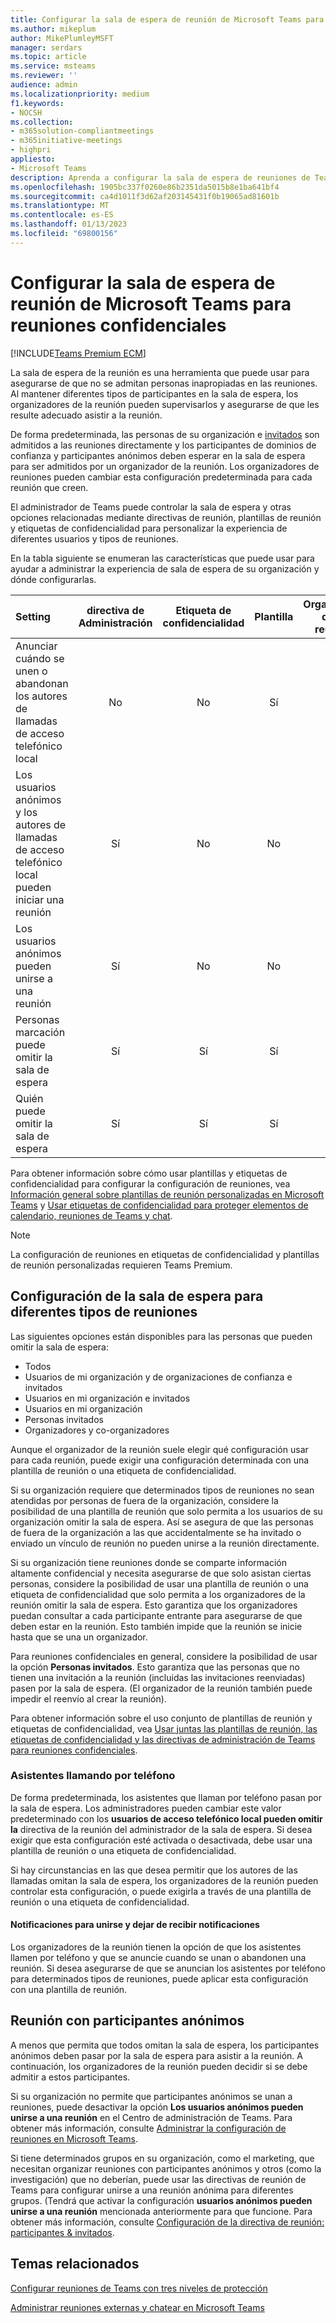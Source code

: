 ```yaml
---
title: Configurar la sala de espera de reunión de Microsoft Teams para reuniones confidenciales
ms.author: mikeplum
author: MikePlumleyMSFT
manager: serdars
ms.topic: article
ms.service: msteams
ms.reviewer: ''
audience: admin
ms.localizationpriority: medium
f1.keywords:
- NOCSH
ms.collection:
- m365solution-compliantmeetings
- m365initiative-meetings
- highpri
appliesto:
- Microsoft Teams
description: Aprenda a configurar la sala de espera de reuniones de Teams para mejorar la seguridad de las reuniones confidenciales mediante directivas de administración, etiquetas de confidencialidad y plantillas de reunión.
ms.openlocfilehash: 1905bc337f0260e86b2351da5015b8e1ba641bf4
ms.sourcegitcommit: ca4d1011f3d62af203145431f0b19065ad81601b
ms.translationtype: MT
ms.contentlocale: es-ES
ms.lasthandoff: 01/13/2023
ms.locfileid: "69800156"
---
```

# <a name="configure-the-microsoft-teams-meeting-lobby-for-sensitive-meetings"></a>Configurar la sala de espera de reunión de Microsoft Teams para reuniones confidenciales

[!INCLUDE[Teams Premium ECM](includes/teams-premium-ecm.md)]

La sala de espera de la reunión es una herramienta que puede usar para asegurarse de que no se admitan personas inapropiadas en las reuniones. Al mantener diferentes tipos de participantes en la sala de espera, los organizadores de la reunión pueden supervisarlos y asegurarse de que les resulte adecuado asistir a la reunión.

De forma predeterminada, las personas de su organización e [invitados](guest-access.md) son admitidos a las reuniones directamente y los participantes de dominios de confianza y participantes anónimos deben esperar en la sala de espera para ser admitidos por un organizador de la reunión. Los organizadores de reuniones pueden cambiar esta configuración predeterminada para cada reunión que creen.

El administrador de Teams puede controlar la sala de espera y otras opciones relacionadas mediante directivas de reunión, plantillas de reunión y etiquetas de confidencialidad para personalizar la experiencia de diferentes usuarios y tipos de reuniones.

En la tabla siguiente se enumeran las características que puede usar para ayudar a administrar la experiencia de sala de espera de su organización y dónde configurarlas.

|Setting|directiva de Administración|Etiqueta de confidencialidad|Plantilla|Organizador de la reunión|
|:------|:----------:|:---------------:|:------:|:---------------:|
|Anunciar cuándo se unen o abandonan los autores de llamadas de acceso telefónico local|No|No|Sí|Sí|
|Los usuarios anónimos y los autores de llamadas de acceso telefónico local pueden iniciar una reunión|Sí|No|No|No|
|Los usuarios anónimos pueden unirse a una reunión|Sí|No|No|No|
|Personas marcación puede omitir la sala de espera|Sí|Sí|Sí|Sí|
|Quién puede omitir la sala de espera|Sí|Sí|Sí|Sí|

Para obtener información sobre cómo usar plantillas y etiquetas de confidencialidad para configurar la configuración de reuniones, vea [Información general sobre plantillas de reunión personalizadas en Microsoft Teams](custom-meeting-templates-overview.md) y [Usar etiquetas de confidencialidad para proteger elementos de calendario, reuniones de Teams y chat](/microsoft-365/compliance/sensitivity-labels-meetings).

> [!Note]
> La configuración de reuniones en etiquetas de confidencialidad y plantillas de reunión personalizadas requieren Teams Premium.

## <a name="lobby-settings-for-different-types-of-meetings"></a>Configuración de la sala de espera para diferentes tipos de reuniones

Las siguientes opciones están disponibles para las personas que pueden omitir la sala de espera:

- Todos
- Usuarios de mi organización y de organizaciones de confianza e invitados
- Usuarios en mi organización e invitados
- Usuarios en mi organización
- Personas invitados
- Organizadores y co-organizadores

Aunque el organizador de la reunión suele elegir qué configuración usar para cada reunión, puede exigir una configuración determinada con una plantilla de reunión o una etiqueta de confidencialidad.

Si su organización requiere que determinados tipos de reuniones no sean atendidas por personas de fuera de la organización, considere la posibilidad de una plantilla de reunión que solo permita a los usuarios de su organización omitir la sala de espera. Así se asegura de que las personas de fuera de la organización a las que accidentalmente se ha invitado o enviado un vínculo de reunión no pueden unirse a la reunión directamente.

Si su organización tiene reuniones donde se comparte información altamente confidencial y necesita asegurarse de que solo asistan ciertas personas, considere la posibilidad de usar una plantilla de reunión o una etiqueta de confidencialidad que solo permita a los organizadores de la reunión omitir la sala de espera. Esto garantiza que los organizadores puedan consultar a cada participante entrante para asegurarse de que deben estar en la reunión. Esto también impide que la reunión se inicie hasta que se una un organizador.

Para reuniones confidenciales en general, considere la posibilidad de usar la opción **Personas invitados**. Esto garantiza que las personas que no tienen una invitación a la reunión (incluidas las invitaciones reenviadas) pasen por la sala de espera. (El organizador de la reunión también puede impedir el reenvío al crear la reunión).

Para obtener información sobre el uso conjunto de plantillas de reunión y etiquetas de confidencialidad, vea [Usar juntas las plantillas de reunión, las etiquetas de confidencialidad y las directivas de administración de Teams para reuniones confidenciales](meeting-templates-sensitivity-labels-policies.md).

### <a name="attendees-calling-in-by-phone"></a>Asistentes llamando por teléfono

De forma predeterminada, los asistentes que llaman por teléfono pasan por la sala de espera. Los administradores pueden cambiar este valor predeterminado con los **usuarios de acceso telefónico local pueden omitir la** directiva de la reunión del administrador de la sala de espera. Si desea exigir que esta configuración esté activada o desactivada, debe usar una plantilla de reunión o una etiqueta de confidencialidad.

Si hay circunstancias en las que desea permitir que los autores de las llamadas omitan la sala de espera, los organizadores de la reunión pueden controlar esta configuración, o puede exigirla a través de una plantilla de reunión o una etiqueta de confidencialidad.

#### <a name="join-and-leave-notifications"></a>Notificaciones para unirse y dejar de recibir notificaciones

Los organizadores de la reunión tienen la opción de que los asistentes llamen por teléfono y que se anuncie cuando se unan o abandonen una reunión. Si desea asegurarse de que se anuncian los asistentes por teléfono para determinados tipos de reuniones, puede aplicar esta configuración con una plantilla de reunión.

## <a name="meeting-with-anonymous-participants"></a>Reunión con participantes anónimos

A menos que permita que todos omitan la sala de espera, los participantes anónimos deben pasar por la sala de espera para asistir a la reunión. A continuación, los organizadores de la reunión pueden decidir si se debe admitir a estos participantes.

Si su organización no permite que participantes anónimos se unan a reuniones, puede desactivar la opción **Los usuarios anónimos pueden unirse a una reunión** en el Centro de administración de Teams. Para obtener más información, consulte [Administrar la configuración de reuniones en Microsoft Teams](/microsoftteams/meeting-settings-in-teams).

Si tiene determinados grupos en su organización, como el marketing, que necesitan organizar reuniones con participantes anónimos y otros (como la investigación) que no deberían, puede usar las directivas de reunión de Teams para configurar unirse a una reunión anónima para diferentes grupos. (Tendrá que activar la configuración **usuarios anónimos pueden unirse a una reunión** mencionada anteriormente para que funcione. Para obtener más información, consulte [Configuración de la directiva de reunión: participantes & invitados](/microsoftteams/meeting-policies-participants-and-guests).

## <a name="related-topics"></a>Temas relacionados

[Configurar reuniones de Teams con tres niveles de protección](configure-meetings-three-tiers-protection.md)

[Administrar reuniones externas y chatear en Microsoft Teams](/microsoftteams/manage-external-access)
